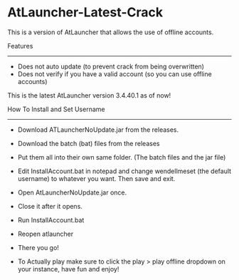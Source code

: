 # AtLauncher-Latest-Crack
This is a version of AtLauncher that allows the use of offline accounts.

Features
________
- Does not auto update (to prevent crack from being overwritten)
- Does not verify if you have a valid account (so you can use offline accounts)

This is the latest AtLauncher version 3.4.40.1 as of now!

How To Install and Set Username
________________________________
- Download ATLauncherNoUpdate.jar from the releases.
- Download the batch (bat) files from the releases
- Put them all into their own same folder. (The batch files and the jar file)
- Edit InstallAccount.bat in notepad and change wendellmeset (the default username) to whatever you want. Then save and exit.
- Open AtLauncherNoUpdate.jar once.
- Close it after it opens.
- Run InstallAccount.bat
- Reopen atlauncher
- There you go!

- To Actually play make sure to click the play > play offline dropdown on your instance, have fun and enjoy!
